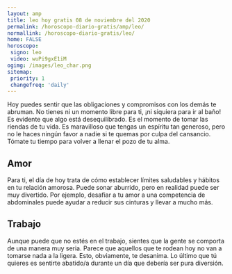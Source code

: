 ```yaml
---
layout: amp
title: leo hoy gratis 08 de noviembre del 2020 
permalink: /horoscopo-diario-gratis/amp/leo/
normallink: /horoscopo-diario-gratis/leo/
home: FALSE
horoscopo:
 signo: leo
 video: wuPi9gxE1iM
ogimg: /images/leo_char.png
sitemap:
 priority: 1
 changefreq: 'daily'
---
```



Hoy puedes sentir que las obligaciones y compromisos con los demás te abruman. No tienes ni un momento libre para ti, ¡ni siquiera para ir al baño! Es evidente que algo está desequilibrado. Es el momento de tomar las riendas de tu vida. Es maravilloso que tengas un espíritu tan generoso, pero no le haces ningún favor a nadie si te quemas por culpa del cansancio. Tómate tu tiempo para volver a llenar el pozo de tu alma.

## Amor

Para ti, el día de hoy trata de cómo establecer límites saludables y hábitos en tu relación amorosa. Puede sonar aburrido, pero en realidad puede ser muy divertido. Por ejemplo, desafiar a tu amor a una competencia de abdominales puede ayudar a reducir sus cinturas y llevar a mucho más.

## Trabajo

Aunque puede que no estés en el trabajo, sientes que la gente se comporta de una manera muy seria. Parece que aquellos que te rodean hoy no van a tomarse nada a la ligera. Esto, obviamente, te desanima. Lo último que tú quieres es sentirte abatido/a durante un día que debería ser pura diversión.